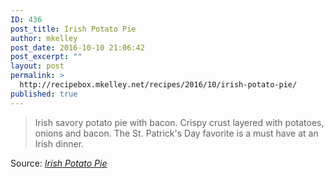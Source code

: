 ```yaml
---
ID: 436
post_title: Irish Potato Pie
author: mkelley
post_date: 2016-10-10 21:06:42
post_excerpt: ""
layout: post
permalink: >
  http://recipebox.mkelley.net/recipes/2016/10/irish-potato-pie/
published: true
---
```

<blockquote>Irish savory potato pie with bacon. Crispy crust layered with potatoes, onions and bacon. The St. Patrick's Day favorite is a must have at an Irish dinner.</blockquote>
Source: <em><a href="http://www.aspicyperspective.com/irish-potato-pie/">Irish Potato Pie</a></em>